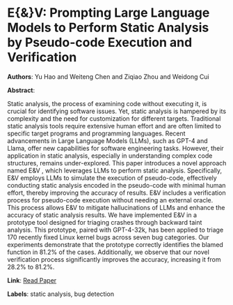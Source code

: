 # E{\&}V: Prompting Large Language Models to Perform Static Analysis by Pseudo-code Execution and Verification

**Authors**: Yu Hao and Weiteng Chen and Ziqiao Zhou and Weidong Cui

**Abstract**:

Static analysis, the process of examining code without executing it, is crucial for identifying software issues. Yet, static analysis is hampered by its complexity and the need for customization for different targets. Traditional static analysis tools require extensive human effort and are often limited to specific target programs and programming languages. Recent advancements in Large Language Models (LLMs), such as GPT-4 and Llama, offer new capabilities for software engineering tasks. However, their application in static analysis, especially in understanding complex code structures, remains under-explored. This paper introduces a novel approach named E&V , which leverages LLMs to perform static analysis. Specifically, E&V employs LLMs to simulate the execution of pseudo-code, effectively conducting static analysis encoded in the pseudo-code with minimal human effort, thereby improving the accuracy of results. E&V includes a verification process for pseudo-code execution without needing an external oracle. This process allows E&V to mitigate hallucinations of LLMs and enhance the accuracy of static analysis results. We have implemented E&V in a prototype tool designed for triaging crashes through backward taint analysis. This prototype, paired with GPT-4-32k, has been applied to triage 170 recently fixed Linux kernel bugs across seven bug categories. Our experiments demonstrate that the prototype correctly identifies the blamed function in 81.2% of the cases. Additionally, we observe that our novel verification process significantly improves the accuracy, increasing it from 28.2% to 81.2%.

**Link**: [Read Paper](https://doi.org/10.48550/arXiv.2312.08477)

**Labels**: static analysis, bug detection
